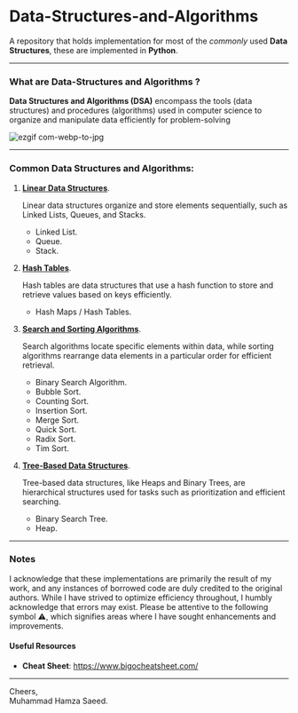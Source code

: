 # Data-Structures-and-Algorithms
A repository that holds implementation for most of the *commonly* used **Data Structures**, these are implemented in **Python**.
***
### What are Data-Structures and Algorithms ?
**Data Structures and Algorithms (DSA)** encompass the tools (data structures) and procedures (algorithms) used in computer science to organize and manipulate data efficiently for problem-solving

![ezgif com-webp-to-jpg](https://github.com/SelfTaught-HamzaCodes/Data-Structures-and-Algorithms/assets/123310424/16cecf31-9734-4656-9181-8160c16af0bd)
  ***
### Common Data Structures and Algorithms:
1. [**Linear Data Structures**](https://github.com/SelfTaught-HamzaCodes/Data-Structures-and-Algorithms/tree/main/Linear-Data-Structures).

   Linear data structures organize and store elements sequentially, such as Linked Lists, Queues, and Stacks.
    - Linked List.
    - Queue.
    - Stack.
2. [**Hash Tables**](https://github.com/SelfTaught-HamzaCodes/Data-Structures-and-Algorithms/tree/main/Hash-Tables).

   Hash tables are data structures that use a hash function to store and retrieve values based on keys efficiently.
   - Hash Maps / Hash Tables.
3. [**Search and Sorting Algorithms**](https://github.com/SelfTaught-HamzaCodes/Data-Structures-and-Algorithms/tree/main/Searching-and-Sorting-Algorithms).
   
     Search algorithms locate specific elements within data, while sorting algorithms rearrange data elements in a particular order for efficient retrieval.
   - Binary Search Algorithm.
   - Bubble Sort.
   - Counting Sort.
   - Insertion Sort.
   - Merge Sort.
   - Quick Sort.
   - Radix Sort.
   - Tim Sort.
     
4. [**Tree-Based Data Structures**](https://github.com/SelfTaught-HamzaCodes/Data-Structures-and-Algorithms/tree/main/Tree-based-Data-Structures).
   
     Tree-based data structures, like Heaps and Binary Trees, are hierarchical structures used for tasks such as prioritization and efficient searching.
   - Binary Search Tree.
   - Heap.
***
### Notes
I acknowledge that these implementations are primarily the result of my work, and any instances of borrowed code are duly credited to the original authors. While I have strived to optimize efficiency throughout, I humbly acknowledge that errors may exist. Please be attentive to the following symbol ⚠, which signifies areas where I have sought enhancements and improvements.

#### Useful Resources
- **Cheat Sheet**: https://www.bigocheatsheet.com/
***
Cheers,  
Muhammad Hamza Saeed.
